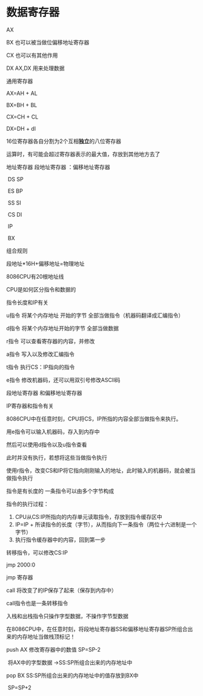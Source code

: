 # 数据寄存器



AX  

BX    也可以被当做位偏移地址寄存器

CX     也可以有其他作用

DX      AX,DX 用来处理数据

通用寄存器

AX=AH + AL

BX=BH + BL

CX=CH + CL

DX=DH + dl

16位寄存器各自分割为2个互相**独立**的八位寄存器



运算时，有可能会超过寄存器表示的最大值，存放到其他地方去了



地址寄存器     段地址寄存器 ：偏移地址寄存器

​							DS						SP

​							ES						 BP

​							SS						 SI

​							CS     					DI

​														  IP

​														  BX

组合规则

段地址*16H+偏移地址=物理地址

8086CPU有20根地址线



CPU是如何区分指令和数据的

指令长度和IP有关

u指令    将某个内存地址   开始的字节  全部当做指令（机器码翻译成汇编指令）

d指令    将某个内存地址开始的字节      全部当做数据

r指令     可以查看寄存器的内容，并修改

a指令     写入以及修改汇编指令

t指令      执行CS：IP指向的指令

e指令     修改机器码，还可以用双引号修改ASCII码



段地址寄存器 和偏移地址寄存器



IP寄存器和指令有关



8086CPU中在任意时刻，CPU将CS，IP所指的内容全部当做指令来执行。

用e指令可以输入机器码，存入到内存中

然后可以使用d指令以及u指令查看

此时并没有执行，若想将这些当做指令执行

使用r指令，改变CS和IP将它指向刚刚输入的地址，此时输入的机器码，就会被当做指令执行

指令是有长度的 一条指令可以由多个字节构成



指令的执行过程：

1. CPU从CS:IP所指向的内存单元读取指令，存放到指令缓存区中
2. IP=IP + 所读指令的长度（字节），从而指向下一条指令（两位十六进制是一个字节）
3. 执行指令缓存器中的内容，回到第一步



转移指令，可以修改CS:IP

jmp 2000:0

jmp 寄存器

call     将改变了的IP保存了起来（保存到内存中）



call指令也是一条转移指令



入栈和出栈指令只操作字型数据，不操作字节型数据

在8086CPU中，在任意时刻，将段地址寄存器SS和偏移地址寄存器SP所组合出来的内存地址当做栈顶标记！



push AX             修改寄存器中的数值  SP=SP-2

​                            将AX中的字型数据 ->SS:SP所组合出来的内存地址中





pop BX                  SS:SP所组合出来的内存地址中的值存放到BX中

​                                SP=SP+2

